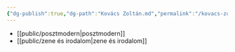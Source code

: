 ```yaml
---
{"dg-publish":true,"dg-path":"Kovács Zoltán.md","permalink":"/kovacs-zoltan/"}
---
```


- [[public/posztmodern\|posztmodern]]
- [[public/zene és irodalom\|zene és irodalom]]